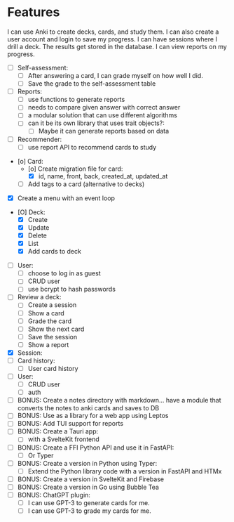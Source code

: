 # Features
I can use Anki to create decks, cards, and study them. I can also create a user account and login to save my progress.
I can have sessions where I drill a deck. The results get stored in the database. I can view reports on my progress.
- [ ] Self-assessment:
    - [ ] After answering a card, I can grade myself on how well I did.
    - [ ] Save the grade to the self-assessment table
- [ ] Reports:
    - [ ] use functions to generate reports
    - [ ] needs to compare given answer with correct answer
    - [ ] a modular solution that can use different algorithms
    - [ ] can it be its own library that uses trait objects?:
        - [ ] Maybe it can generate reports based on data
- [ ] Recommender:
    - [ ] use report API to recommend cards to study
- [o] Card:
    - [o] Create migration file for card:
        - [X] id, name, front, back, created_at, updated_at
    - [ ] Add tags to a card (alternative to decks)
- [X] Create a menu with an event loop
- [O] Deck:
    - [X] Create
    - [X] Update
    - [X] Delete
    - [X] List
    - [X] Add cards to deck
- [ ] User:
    - [ ] choose to log in as guest
    - [ ] CRUD user
    - [ ] use bcrypt to hash passwords
- [ ] Review a deck:
    - [ ] Create a session
    - [ ] Show a card
    - [ ] Grade the card
    - [ ] Show the next card
    - [ ] Save the session
    - [ ] Show a report
- [X] Session:
- [ ] Card history:
    - [ ] User card history
- [ ] User:
    - [ ] CRUD user
    - [ ] auth

- [ ] BONUS: Create a notes directory with markdown... have a module that converts the notes to anki cards and saves to DB
- [ ] BONUS: Use as a library for a web app using Leptos
- [ ] BONUS: Add TUI support for reports
- [ ] BONUS: Create a Tauri app:
    - [ ] with a SvelteKit frontend
- [ ] BONUS: Create a FFI Python API and use it in FastAPI:
    - [ ] Or Typer
- [ ] BONUS: Create a version in Python using Typer:
    - [ ] Extend the Python library code with a version in FastAPI and HTMx
- [ ] BONUS: Create a version in SvelteKit and Firebase
- [ ] BONUS: Create a version in Go using Bubble Tea
- [ ] BONUS: ChatGPT plugin:
    - [ ] I can use GPT-3 to generate cards for me.
    - [ ] I can use GPT-3 to grade my cards for me.
